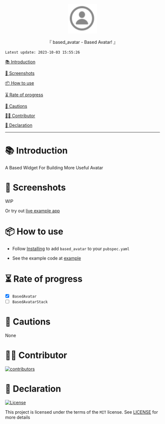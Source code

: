 <div align="center">
  <img id="based_avatar" width="96" alt="based_avatar" src="https://raw.githubusercontent.com/Cierra-Runis/based_flutter/master/.github/imgs/based_avatar/icon.svg">
  <p>『 based_avatar - Based Avatar! 』</p>
</div>

`Latest update: 2023-10-03 15:55:26`

[📚 Introduction](#-Introduction)

[📸 Screenshots](#-Screenshots)

[📦 How to use](#-How-to-use)

[⏳ Rate of progress](#-Rate-of-progress)

[📌 Cautions](#-Cautions)

[🧑‍💻 Contributor](#-Contributor)

[🔦 Declaration](#-Declaration)

---

# 📚 Introduction

A Based Widget For Building More Useful Avatar

# 📸 Screenshots

WIP

Or try out [live example app](http://cierra-runis.github.io/based_flutter/)

# 📦 How to use

- Follow [Installing](https://pub.dev/packages/based_avatar/install) to add `based_avatar` to your `pubspec.yaml`

- See the example code at [example](https://github.com/Cierra-Runis/based_flutter/blob/master/example/lib/main.dart)

# ⏳ Rate of progress

- [x] `BasedAvatar`
- [ ] `BasedAvatarStack`

# 📌 Cautions

None

# 🧑‍💻 Contributor

<a href="https://github.com/Cierra-Runis/based_flutter/graphs/contributors">
  <img src="https://contrib.rocks/image?repo=Cierra-Runis/based_flutter" alt="contributors"/>
</a>

# 🔦 Declaration

[![License](https://img.shields.io/github/license/Cierra-Runis/based_flutter)](https://github.com/Cierra-Runis/based_flutter/blob/master/LICENSE)

This project is licensed under the terms of the `MIT` license. See [LICENSE](https://github.com/Cierra-Runis/based_flutter/blob/master/LICENSE) for more details
